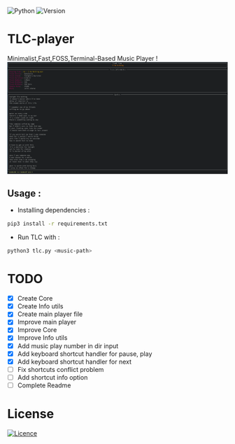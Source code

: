 ![Python](https://img.shields.io/badge/python-3670A0?style=for-the-badge&logo=python&logoColor=ffdd54) 
![Version](https://img.shields.io/badge/version-1.0.0-blue)  


# TLC-player
Minimalist,Fast,FOSS,Terminal-Based Music Player !
![picture](https://github.com/SepehrRasouli/Tlc-player/blob/main/pictures/1.png)

## Usage :
* Installing dependencies :
```bash
pip3 install -r requirements.txt
```
* Run TLC with :
```bash 
python3 tlc.py <music-path>
```

# TODO
- [X] Create Core
- [X] Create Info utils
- [X] Create main player file
- [X] Improve main player
- [X] Improve Core
- [X] Improve Info utils
- [X] Add music play number in dir input
- [X] Add keyboard shortcut handler for pause, play
- [X] Add keyboard shortcut handler for next
- [ ] Fix shortcuts conflict problem
- [ ] Add shortcut info option
- [ ] Complete Readme

# License
[![Licence](https://img.shields.io/github/license/Ileriayo/markdown-badges?style=for-the-badge)](./LICENSE)

